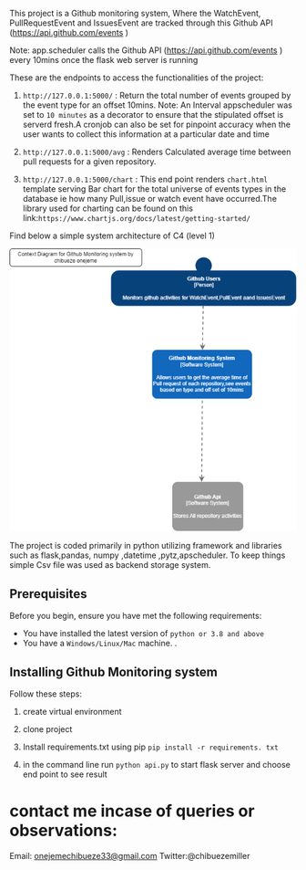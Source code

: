 
This project is  a Github monitoring system, Where the WatchEvent, PullRequestEvent and IssuesEvent are tracked through this  Github API (https://api.github.com/events )

Note: app.scheduler calls the Github API (https://api.github.com/events )  every 10mins once the flask web server is running

These are the endpoints to access the functionalities of the project:
1) `http://127.0.0.1:5000/`         :  Return the total number of events grouped by the event type for an offset 10mins.
   Note: An Interval appscheduler was set to `10 minutes` as a decorator to ensure that the stipulated offset is serverd fresh.A cronjob can also be set for pinpoint accuracy when the user wants to collect this information at a particular date and time

2) `http://127.0.0.1:5000/avg`      : Renders Calculated average time between pull requests for a given repository.



3) `http://127.0.0.1:5000/chart`    : This end point renders `chart.html` template serving Bar chart for the total universe of events types  in the database ie how many Pull,issue or watch event have occurred.The library used for charting can be found on this link:`https://www.chartjs.org/docs/latest/getting-started/`

Find below a simple system architecture of C4 (level 1)


![Alt text](./my%20github.drawio.png "Title")


The project is coded primarily in python utilizing framework and libraries such as flask,pandas, numpy ,datetime ,pytz,apscheduler.
To keep things simple Csv file was used as backend storage system.

## Prerequisites

Before you begin, ensure you have met the following requirements:
<!--- These are just example requirements. Add, duplicate or remove as required --->
* You have installed the latest version of `python or 3.8 and above`
* You have a `Windows/Linux/Mac` machine.
.

## Installing Github Monitoring system

 Follow these steps:
 1) create virtual environment
 2) clone project
 3) Install requirements.txt using pip `pip install -r requirements. txt `

4) in the  command line run `python api.py` to start flask server and choose end point to see result


# contact me incase of queries or observations:

Email: onejemechibueze33@gmail.com
Twitter:@chibuezemiller